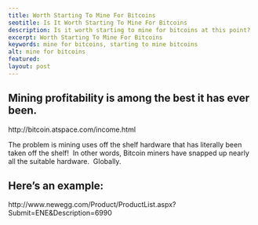 ```yaml
---
title: Worth Starting To Mine For Bitcoins
seotitle: Is It Worth Starting To Mine For Bitcoins
description: Is it worth starting to mine for bitcoins at this point?
excerpt: Worth Starting To Mine For Bitcoins
keywords: mine for bitcoins, starting to mine bitcoins
alt: mine for bitcoins
featured: 
layout: post
---
```


<h2>Mining profitability is among the best it has ever been.</h2>

<p>http://bitcoin.atspace.com/income.html<p>

<p>The problem is mining uses off the shelf hardware that has literally been taken off the shelf!  In other words, Bitcoin miners have snapped up nearly all the suitable hardware.  Globally.<p>

<h2>Here’s an example:</h2>

<p>http://www.newegg.com/Product/ProductList.aspx?Submit=ENE&Description=6990<p>

 
